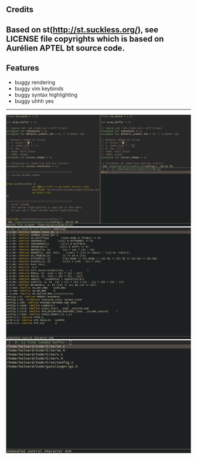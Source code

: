Credits
-------
Based on st(http://st.suckless.org/), see LICENSE file copyrights
which is based on Aurélien APTEL <aurelien dot aptel at gmail dot com> bt source code.
-------
## Features
- buggy rendering
- buggy vim keybinds
- buggy syntax highlighting
- buggy uhhh yes
-------
![screenshot 1](image1.png)
![screenshot 2](image2.png)
![screenshot 3](image3.png)
